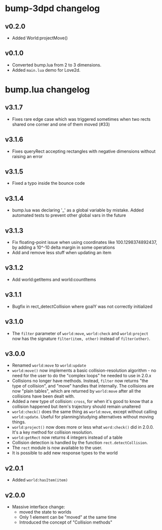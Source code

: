 # bump-3dpd changelog

## v0.2.0

* Added World:projectMove()

## v0.1.0

* Converted bump.lua from 2 to 3 dimensions.
* Added `main.lua` demo for Love2d.

# bump.lua changelog

## v3.1.7

* Fixes rare edge case which was triggered sometimes when two rects shared one corner and one of them moved (#33)

## v3.1.6

* Fixes queryRect accepting rectangles with negative dimensions without raising an error

## v3.1.5

* Fixed a typo inside the bounce code

## v3.1.4

* bump.lua was declaring '_' as a global variable by mistake. Added automated tests to prevent other global vars in the future

## v3.1.3

* Fix floating-point issue when using coordinates like 100.1298374892437, by adding a 10^-10 delta margin in some operations
* Add and remove less stuff when updating an item

## v3.1.2

* Add world:getItems and world:countItems

## v3.1.1

* Bugfix in rect_detectCollision where goalY was not correctly initialized

## v3.1.0

* The `filter` parameter of `world:move`, `world:check` and `world:project` now has the signature `filter(item, other)` instead of `filter(other)`.

## v3.0.0

* Renamed `world:move` to `world:update`
* `world:move()` now implements a basic collision-resolution algorithm - no need for the user to do the "complex loops" he needed to use in 2.0.x
* Collisions no longer have methods. Instead, `filter` now returns "the type of collision", and "move" handles that internally. The collisions are now
  "plain tables", which are returned by `world:move` after all the collisions have been dealt with.
* Added a new type of collision: `cross`, for when it's good to know that a collision happened but item's trajectory should remain unaltered
* `world:check()` does the same thing as `world:move`, except without calling `world:update`. Useful for planning/studying alternatives without moving things.
* `world:project()` now does more or less what `word:check()` did in 2.0.0. It's a key method for collision resolution.
* `world:getRect` now returns 4 integers instead of a table
* Collision detection is handled by the function `rect.detectCollision`.
* The `rect` module is now available to the user.
* It is possible to add new response types to the world


## v2.0.1

* Added `world:hasItem(item)`

## v2.0.0

* Massive interface change:
  * moved the state to worlds
  * Only 1 element can be "moved" at the same time
  * Introduced the concept of "Collision methods"



